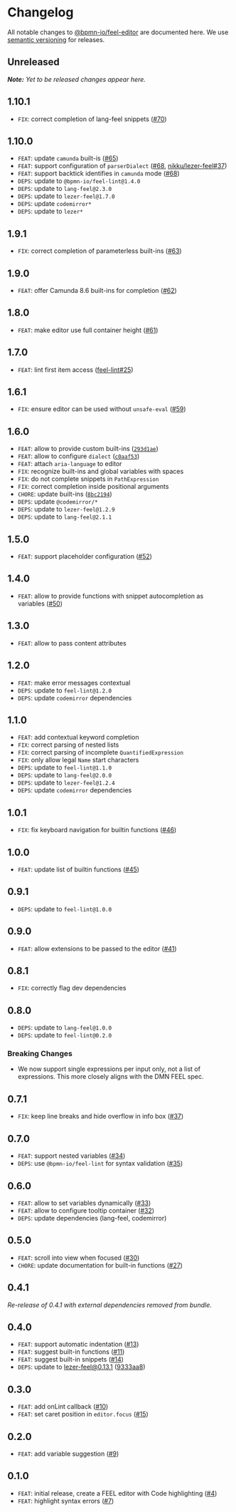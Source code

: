 # Changelog

All notable changes to [@bpmn-io/feel-editor](https://github.com/bpmn-io/feel-editor) are documented here. We use [semantic versioning](http://semver.org/) for releases.

## Unreleased

___Note:__ Yet to be released changes appear here._

## 1.10.1

* `FIX`: correct completion of lang-feel snippets ([#70](https://github.com/bpmn-io/feel-editor/pull/70))

## 1.10.0

* `FEAT`: update `camunda` built-is ([#65](https://github.com/bpmn-io/feel-editor/pull/65))
* `FEAT`: support configuration of `parserDialect` ([#68](https://github.com/bpmn-io/feel-editor/pull/68), [nikku/lezer-feel#37](https://github.com/nikku/lezer-feel/pull/37))
* `FEAT`: support backtick identifies in `camunda` mode ([#68](https://github.com/bpmn-io/feel-editor/pull/68))
* `DEPS`: update to `@bpmn-io/feel-lint@1.4.0`
* `DEPS`: update to `lang-feel@2.3.0`
* `DEPS`: update to `lezer-feel@1.7.0`
* `DEPS`: update `codemirror*`
* `DEPS`: update to `lezer*`

## 1.9.1

* `FIX`: correct completion of parameterless built-ins ([#63](https://github.com/bpmn-io/feel-editor/pull/63))

## 1.9.0

* `FEAT`: offer Camunda 8.6 built-ins for completion ([#62](https://github.com/bpmn-io/feel-editor/pull/62))

## 1.8.0

* `FEAT`: make editor use full container height ([#61](https://github.com/bpmn-io/feel-editor/pull/61))

## 1.7.0

* `FEAT`: lint first item access ([feel-lint#25](https://github.com/bpmn-io/feel-lint/issues/25))

## 1.6.1

* `FIX`: ensure editor can be used without `unsafe-eval` ([#59](https://github.com/bpmn-io/feel-editor/pull/59))

## 1.6.0

* `FEAT`: allow to provide custom built-ins ([`293d1ae`](https://github.com/bpmn-io/feel-editor/commit/293d1aeb1da931d3b1f6d063966850d0b42b2d0d))
* `FEAT`: allow to configure `dialect` ([`c0aaf53`](https://github.com/bpmn-io/feel-editor/commit/c0aaf5351c7ab444a28372680556fffbd1de6415))
* `FEAT`: attach `aria-language` to editor
* `FIX`: recognize built-ins and global variables with spaces
* `FIX`: do not complete snippets in `PathExpression`
* `FIX`: correct completion inside positional arguments
* `CHORE`: update built-ins ([`8bc2194`](https://github.com/bpmn-io/feel-editor/commit/8bc21948f3f9ecfb24753b432678966e78f67f76))
* `DEPS`: update `@codemirror/*`
* `DEPS`: update to `lezer-feel@1.2.9`
* `DEPS`: update to `lang-feel@2.1.1`

## 1.5.0

* `FEAT`: support placeholder configuration ([#52](https://github.com/bpmn-io/feel-editor/pull/52))

## 1.4.0

* `FEAT`: allow to provide functions with snippet autocompletion as variables ([#50](https://github.com/bpmn-io/feel-editor/issues/50))

## 1.3.0

* `FEAT`: allow to pass content attributes

## 1.2.0

* `FEAT`: make error messages contextual
* `DEPS`: update to `feel-lint@1.2.0`
* `DEPS`: update `codemirror` dependencies

## 1.1.0

* `FEAT`: add contextual keyword completion
* `FIX`: correct parsing of nested lists
* `FIX`: correct parsing of incomplete `QuantifiedExpression`
* `FIX`: only allow legal `Name` start characters
* `DEPS`: update to `feel-lint@1.1.0`
* `DEPS`: update to `lang-feel@2.0.0`
* `DEPS`: update to `lezer-feel@1.2.4`
* `DEPS`: update `codemirror` dependencies

## 1.0.1

* `FIX`: fix keyboard navigation for builtin functions ([#46](https://github.com/bpmn-io/feel-editor/pull/46))

## 1.0.0

* `FEAT`: update list of builtin functions ([#45](https://github.com/bpmn-io/feel-editor/pull/45))

## 0.9.1

* `DEPS`: update to `feel-lint@1.0.0`

## 0.9.0

* `FEAT`: allow extensions to be passed to the editor ([#41](https://github.com/bpmn-io/feel-editor/issues/41))

## 0.8.1

* `FIX`: correctly flag dev dependencies

## 0.8.0

* `DEPS`: update to `lang-feel@1.0.0`
* `DEPS`: update to `feel-lint@0.2.0`

### Breaking Changes

* We now support single expressions per input only, not a list of expressions. This more closely aligns with the DMN FEEL spec.

## 0.7.1

* `FIX`: keep line breaks and hide overflow in info box ([#37](https://github.com/bpmn-io/feel-editor/issues/37))

## 0.7.0

* `FEAT`: support nested variables ([#34](https://github.com/bpmn-io/feel-editor/pull/34))
* `DEPS`: use `@bpmn-io/feel-lint` for syntax validation ([#35](https://github.com/bpmn-io/feel-editor/pull/35))

## 0.6.0

* `FEAT`: allow to set variables dynamically ([#33](https://github.com/bpmn-io/feel-editor/pull/33))
* `FEAT`: allow to configure tooltip container ([#32](https://github.com/bpmn-io/feel-editor/pull/32))
* `DEPS`: update dependencies (lang-feel, codemirror)

## 0.5.0

* `FEAT`: scroll into view when focused ([#30](https://github.com/bpmn-io/feel-editor/pull/30))
* `CHORE`: update documentation for built-in functions ([#27](https://github.com/bpmn-io/feel-editor/pull/27))

## 0.4.1

_Re-release of 0.4.1 with external dependencies removed from bundle._

## 0.4.0

* `FEAT`: support automatic indentation ([#13](https://github.com/bpmn-io/feel-editor/issues/13))
* `FEAT`: suggest built-in functions ([#11](https://github.com/bpmn-io/feel-editor/issues/11))
* `FEAT`: suggest built-in snippets ([#14](https://github.com/bpmn-io/feel-editor/issues/14))
* `DEPS`: update to lezer-feel@0.13.1 ([9333aa8](https://github.com/bpmn-io/feel-editor/commit/9333aa8ba8cf24363e4f2743836ca57b3eba6812))

## 0.3.0

* `FEAT`: add onLint callback ([#10](https://github.com/bpmn-io/feel-editor/pull/10))
* `FEAT`: set caret position in `editor.focus` ([#15](https://github.com/bpmn-io/feel-editor/pull/15))

## 0.2.0

* `FEAT`: add variable suggestion ([#9](https://github.com/bpmn-io/feel-editor/pull/9))

## 0.1.0

* `FEAT`: initial release, create a FEEL editor with Code highlighting ([#4](https://github.com/bpmn-io/feel-editor/pull/4))
* `FEAT`: highlight syntax errors ([#7](https://github.com/bpmn-io/feel-editor/pull/7))

